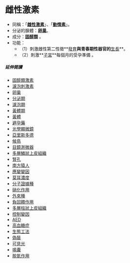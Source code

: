 # 雌性激素

- 同稱：「**[雌性激素](../../高中/生物/%E9%9B%8C%E6%80%A7%E6%BF%80%E7%B4%A0.html)**」、「**[動情素](../../高中/生物/%E5%8B%95%E6%83%85%E7%B4%A0.html)**」。
- 分泌的腺體：**[卵巢](../../高中/生物/%E5%8D%B5%E5%B7%A2.html)**。
- 成分：**[固醇類](../../高中/生物/%E5%9B%BA%E9%86%87%E9%A1%9E.html)** 。
- 功能：
  - （1）刺激雌性第二性徵**[發育](../../高中/生物/%E7%99%BC%E8%82%B2.html)**與青春期性器官的**[生長](../../高中/生物/%E7%94%9F%E9%95%B7.html)**。
  - （2）刺激**[子宮](../../高中/生物/%E5%AD%90%E5%AE%AE.html)**每個月的受孕準備 。 

##### 延伸閱讀
- [固醇類激素](./%E5%9B%BA%E9%86%87%E9%A1%9E%E6%BF%80%E7%B4%A0.html)
- [濾泡刺激素](./%E6%BF%BE%E6%B3%A1%E5%88%BA%E6%BF%80%E7%B4%A0.html)
- [卵巢](./%E5%8D%B5%E5%B7%A2.html)
- [分泌期](./%E5%88%86%E6%B3%8C%E6%9C%9F.html)
- [濾泡期](./%E6%BF%BE%E6%B3%A1%E6%9C%9F.html)
- [黃體期](./%E9%BB%83%E9%AB%94%E6%9C%9F.html)
- [黃體](./%E9%BB%83%E9%AB%94.html)
- [避孕藥](./%E9%81%BF%E5%AD%95%E8%97%A5.html)
- [光學顯微鏡](./%E5%85%89%E5%AD%B8%E9%A1%AF%E5%BE%AE%E9%8F%A1.html)
- [亞里斯多德](./%E4%BA%9E%E9%87%8C%E6%96%B9%E7%8C%BF%E4%BA%BA.html)
- [候鳥](./%E5%80%99%E9%B3%A5.html)
- [目鏡測微器](./%E7%9B%AE%E9%8F%A1%E6%B8%AC%E5%BE%AE%E5%99%A8.html)
- [多層鱗狀上皮組織](./%E5%A4%9A%E5%B1%A4%E9%B1%97%E7%8B%80%E4%B8%8A%E7%9A%AE%E7%B5%84%E7%B9%94.html)
- [腎孔](./%E8%85%8E%E5%AD%94.html)
- [南方猿人](./%07%E5%8D%97%E6%96%B9%E7%8C%BF%E4%BA%BA.html)
- [應變變因](./%E6%87%89%E8%AE%8A%E8%AE%8A%E5%9B%A0.html)
- [莫耳濃度](./%E8%8E%AB%E8%80%B3%E6%BF%83%E5%BA%A6.html)
- [分子證據種](./%E5%88%86%E5%AD%90%E8%AD%89%E6%93%9A%E7%A8%AE.html)
- [硝化作用](./%E7%A1%9D%E5%8C%96%E4%BD%9C%E7%94%A8.html)
- [外來種](./%E5%A4%96%E4%BE%86%E7%A8%AE.html)
- [負回饋作用](./%E8%B2%A0%E5%9B%9E%E9%A5%8B%E4%BD%9C%E7%94%A8.html)
- [多層柱狀上皮組織](./%E5%A4%9A%E5%B1%A4%E6%9F%B1%E7%8B%80%E4%B8%8A%E7%9A%AE%E7%B5%84%E7%B9%94.html)
- [控制變因](./%E6%8E%A7%E5%88%B6%E8%AE%8A%E5%9B%A0.html)
- [AED](./AED.html)
- [高血糖症](./%E9%AB%98%E8%A1%80%E7%B3%96%E7%97%87.html)
- [生態工法](./%E7%94%9F%E6%85%8B%E5%B7%A5%E6%B3%95.html)
- [偽裝](./%E5%81%9A%E8%AE%80.html)
- [可見光](./%E5%8F%AF%E8%A6%8B%E5%85%89.html)
- [鳴囊](./%E9%B3%B4%E5%9B%8A.html)
- [脫氮作用](./%E8%84%AB%E6%B0%AE%E4%BD%9C%E7%94%A8.html)